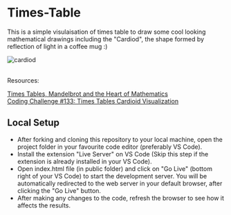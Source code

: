 # Times-Table

This is a simple visulaisation of times table to draw some cool looking mathematical drawings including the "Cardiod", the shape formed by reflection of light in a coffee mug :)

![cardiod](https://user-images.githubusercontent.com/31801256/147568515-a91bb7f1-e31b-4274-980c-77c7f9f3741c.png)

<br>
Resources:<br>

[Times Tables, Mandelbrot and the Heart of Mathematics](https://www.youtube.com/watch?v=qhbuKbxJsk8&vl=en)<br>
[Coding Challenge #133: Times Tables Cardioid Visualization](https://www.youtube.com/watch?v=bl3nc_a1nvs)<br>

## Local Setup

- After forking and cloning this repository to your local machine, open the project folder in your favourite code editor (preferably VS Code).
- Install the extension "Live Server" on VS Code (Skip this step if the extension is already installed in your VS Code).
- Open index.html file (in public folder) and click on "Go Live" (bottom right of your VS Code) to start the development server. You will be automatically redirected to the web server in your default browser, after clicking the "Go Live" button.
- After making any changes to the code, refresh the browser to see how it affects the results.

